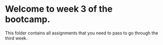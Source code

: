 # Welcome to week 3 of the bootcamp.
This folder contains all assignments that you need to pass to go through the third week.
